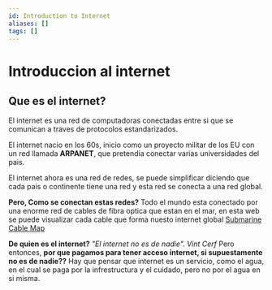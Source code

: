 ```yaml
---
id: Introduction to Internet
aliases: []
tags: []
---
```



# Introduccion al internet

## Que es el internet?
El internet es una red de computadoras conectadas entre si que se comunican a traves de protocolos estandarizados.

El internet nacio en los 60s, inicio como un proyecto militar de los EU con un red llamada __ARPANET__, que pretendia conectar varias universidades del pais. 

El internet ahora es una red de redes, se puede simplificar diciendo que cada pais o continente tiene una red y esta red se conecta a una red global.

__Pero, Como se conectan estas redes?__
Todo el mundo esta conectado por una enorme red de cables de fibra optica que estan en el mar, en esta web se puede visualizar cada cable que forma nuesto internet global
[Submarine Cable Map](https://www.submarinecablemap.com/)


__De quien es el internet?__
*"El internet no es de nadie". Vint Cerf*
Pero entonces, __por que pagamos para tener acceso internet, si supuestamente no es de nadie??__
Hay que pensar que internet es un servicio, como el agua, en el cual se paga por la infrestructura y el cuidado, pero no por el agua en si misma.

